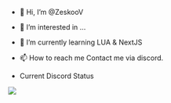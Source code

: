 - 👋 Hi, I’m @ZeskooV
- 👀 I’m interested in ...
- 🌱 I’m currently learning LUA & NextJS
- 📫 How to reach me Contact me via discord.


- Current Discord Status
<img src="https://discord.c99.nl/widget/theme-2/875430779272974386.png">
<!---
ZeskooV/ZeskooV is a ✨ special ✨ repository because its `README.md` (this file) appears on your GitHub profile.
You can click the Preview link to take a look at your changes.
--->
